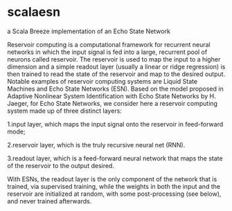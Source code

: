 # scalaesn
a Scala Breeze implementation of an Echo State Network

Reservoir computing is a computational framework for recurrent neural networks in which
the input signal is fed into a large, recurrent pool of neurons called reservoir. The reservoir
is used to map the input to a higher dimension and a simple readout layer (usually a linear
or ridge regression) is then trained to read the state of the reservoir and map to the desired
output. Notable examples of reservoir computing systems are Liquid State Machines and
Echo State Networks (ESN).
Based on the model proposed in  Adaptive Nonlinear System Identification with Echo State Networks by H. Jaeger,  for Echo State Networks, we consider here a reservoir
computing system made up of three distinct layers:

1.input layer, which maps the input signal onto the reservoir in feed-forward mode;

2.reservoir layer, which is the truly recursive neural net (RNN).

3.readout layer, which is a feed-forward neural network that maps the state of the
reservoir to the output desired.

With ESNs, the readout layer is the only component of the network that is trained, via
supervised training, while the weights in both the input and the reservoir are initialized at
random, with some post-processing (see below), and never trained afterwards. 